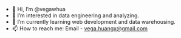 - 👋 Hi, I’m @vegawhua
- 👀 I’m interested in data engineering and analyzing.
- 🌱 I’m currently learning web development and data warehousing.
- 📫 How to reach me: Email - vega.huangx@gmail.com

<!---
vegawhua/vegawhua is a ✨ special ✨ repository because its `README.md` (this file) appears on your GitHub profile.
You can click the Preview link to take a look at your changes.
- 💞️ I’m looking to collaborate on ...
--->
